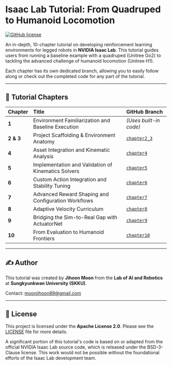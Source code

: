 # Isaac Lab Tutorial: From Quadruped to Humanoid Locomotion

[![GitHub license](https://img.shields.io/badge/license-Apache%202.0-blue.svg)](LICENSE)

An in-depth, 10-chapter tutorial on developing reinforcement learning environments for legged robots in **NVIDIA Isaac Lab**. This tutorial guides users from running a baseline example with a quadruped (Unitree Go2) to tackling the advanced challenge of humanoid locomotion (Unitree H1).

Each chapter has its own dedicated branch, allowing you to easily follow along or check out the completed code for any part of the tutorial.

---

## 🚀 Tutorial Chapters

| Chapter | Title | GitHub Branch |
| :--- | :--- | :--- |
| **1** | Environment Familiarization and Baseline Execution | *(Uses built-in code)* |
| **2 & 3** | Project Scaffolding & Environment Anatomy | [`chapter2_3`](https://github.com/Lab-of-AI-and-Robotics/IsaacLab-Tutorial/tree/chapter2_3) |
| **4** | Asset Integration and Kinematic Analysis | [`chapter4`](https://github.com/Lab-of-AI-and-Robotics/IsaacLab-Tutorial/tree/chapter4) |
| **5** | Implementation and Validation of Kinematics Solvers | [`chapter5`](https://github.com/Lab-of-AI-and-Robotics/IsaacLab-Tutorial/tree/chapter5) |
| **6** | Custom Action Integration and Stability Tuning | [`chapter6`](https://github.com/Lab-of-AI-and-Robotics/IsaacLab-Tutorial/tree/chapter6) |
| **7** | Advanced Reward Shaping and Configuration Workflows | [`chapter7`](https://github.com/Lab-of-AI-and-Robotics/IsaacLab-Tutorial/tree/chapter7) |
| **8** | Adaptive Velocity Curriculum | [`chapter8`](https://github.com/Lab-of-AI-and-Robotics/IsaacLab-Tutorial/tree/chapter8) |
| **9** | Bridging the Sim-to-Real Gap with ActuatorNet | [`chapter9`](https://github.com/Lab-of-AI-and-Robotics/IsaacLab-Tutorial/tree/chapter9) |
| **10**| From Evaluation to Humanoid Frontiers | [`chapter10`](https://github.com/Lab-of-AI-and-Robotics/IsaacLab-Tutorial/tree/chapter10) |

---

## ✍️ Author

This tutorial was created by **Jihoon Moon** from the **Lab of AI and Robotics** at **Sungkyunkwan University (SKKU)**.

Contact: [moonjihoon89@gmail.com](mailto:moonjihoon89@gmail.com)

---

## 📄 License

This project is licensed under the **Apache License 2.0**. Please see the [LICENSE](LICENSE) file for more details.

A significant portion of this tutorial's code is based on or adapted from the official NVIDIA Isaac Lab source code, which is released under the BSD-3-Clause license. This work would not be possible without the foundational efforts of the Isaac Lab development team.